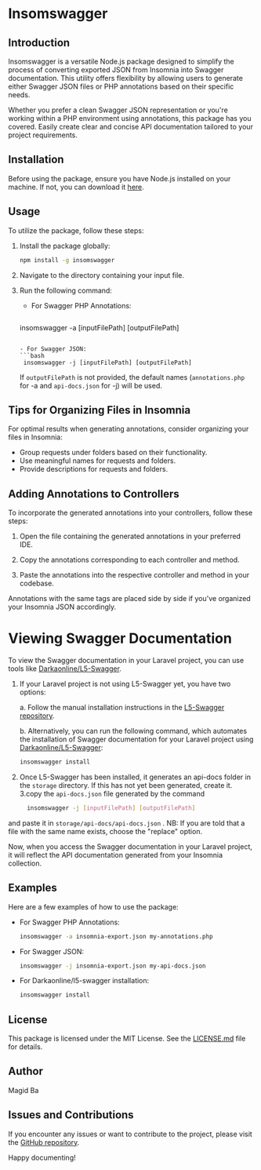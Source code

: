 # Insomswagger

## Introduction

Insomswagger is a versatile Node.js package designed to simplify the process of converting exported JSON from Insomnia into Swagger documentation. This utility offers flexibility by allowing users to generate either Swagger JSON files or PHP annotations based on their specific needs.

Whether you prefer a clean Swagger JSON representation or you're working within a PHP environment using annotations, this package has you covered. Easily create clear and concise API documentation tailored to your project requirements.

## Installation

Before using the package, ensure you have Node.js installed on your machine. If not, you can download it [here](https://nodejs.org/).

## Usage

To utilize the package, follow these steps:

1. Install the package globally:

   ```bash
   npm install -g insomswagger
   ```

2. Navigate to the directory containing your input file.

3. Run the following command:

   - For Swagger PHP Annotations:

     ```bash
    insomswagger -a [inputFilePath] [outputFilePath]
     ```

   - For Swagger JSON:
     ```bash
      insomswagger -j [inputFilePath] [outputFilePath]
     ```

   If `outputFilePath` is not provided, the default names (`annotations.php` for -a and `api-docs.json` for -j) will be used.

## Tips for Organizing Files in Insomnia

For optimal results when generating annotations, consider organizing your files in Insomnia:

- Group requests under folders based on their functionality.
- Use meaningful names for requests and folders.
- Provide descriptions for requests and folders.

## Adding Annotations to Controllers

To incorporate the generated annotations into your controllers, follow these steps:

1. Open the file containing the generated annotations in your preferred IDE.

2. Copy the annotations corresponding to each controller and method.

3. Paste the annotations into the respective controller and method in your codebase.

Annotations with the same tags are placed side by side if you've organized your Insomnia JSON accordingly.

# Viewing Swagger Documentation

To view the Swagger documentation in your Laravel project, you can use tools like [Darkaonline/L5-Swagger](https://github.com/DarkaOnLine/L5-Swagger).

1. If your Laravel project is not using L5-Swagger yet, you have two options:

   a. Follow the manual installation instructions in the [L5-Swagger repository](https://github.com/DarkaOnLine/L5-Swagger).

   b. Alternatively, you can run the following command, which  automates the installation of Swagger documentation for your Laravel project using [Darkaonline/L5-Swagger](https://github.com/DarkaOnLine/L5-Swagger):

    ````bash
    insomswagger install
    ````

2. Once L5-Swagger has been installed, it generates an api-docs folder in the `storage` directory. If this has not yet been generated, create it.
3.copy the `api-docs.json` file generated by the command 
    ```bash
      insomswagger -j [inputFilePath] [outputFilePath]
     ```
and paste it in `storage/api-docs/api-docs.json` .
NB: If you are told that a file with the same name exists, choose the "replace" option.

Now, when you access the Swagger documentation in your Laravel project, it will reflect the API documentation generated from your Insomnia collection.
## Examples
Here are a few examples of how to use the package:

- For Swagger PHP Annotations:
    ```bash
    insomswagger -a insomnia-export.json my-annotations.php
    ```

- For Swagger JSON:
    ```bash
    insomswagger -j insomnia-export.json my-api-docs.json
    ```
- For Darkaonline/l5-swagger installation:
    ```bash
   insomswagger install
    ```

## License
This package is licensed under the MIT License. See the [LICENSE.md](LICENSE.md) file for details.

## Author
Magid Ba

## Issues and Contributions
If you encounter any issues or want to contribute to the project, please visit the [GitHub repository](https://github.com/bamagid/insomnia-docs-swagger).

Happy documenting!
````
